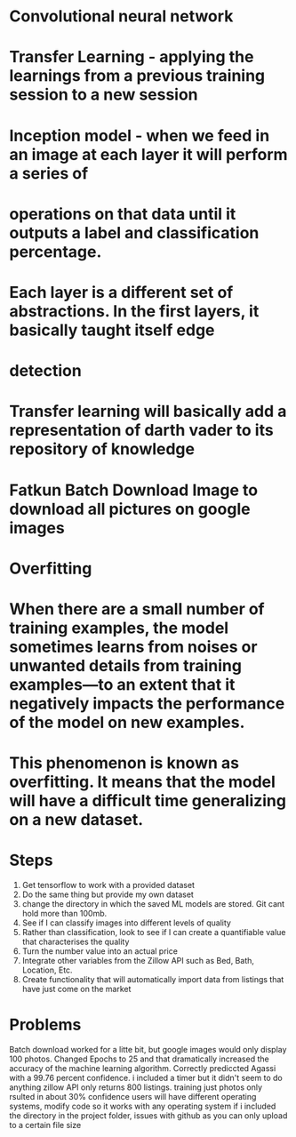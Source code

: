 # Convolutional neural network
# Transfer Learning - applying the learnings from a previous training session to a new session
# Inception model - when we feed in an image at each layer it will perform a series of 
# operations on that data until it outputs a label and classification percentage. 
# Each layer is a different set of abstractions. In the first layers, it basically taught itself edge 
 # detection
 # Transfer learning will basically add a representation of darth vader to its repository of knowledge
 

 # Fatkun Batch Download Image to download all pictures on google images    


# Overfitting
# When there are a small number of training examples, the model sometimes learns from noises or unwanted details from training examples—to an extent that it negatively impacts the performance of the model on new examples. 
# This phenomenon is known as overfitting. It means that the model will have a difficult time generalizing on a new dataset.



# Steps

1. Get tensorflow to work with a provided dataset
2. Do the same thing but provide my own dataset
3. change the directory in which the saved ML models are stored. Git cant hold more than 100mb. 
4. See if I can classify images into different levels of quality
5. Rather than classification, look to see if I can create a quantifiable value that characterises the quality
6. Turn the number value into an actual price
7. Integrate other variables from the Zillow API such as Bed, Bath, Location, Etc. 
8. Create functionality that will automatically import data from listings that have just come on the market

# Problems

Batch download worked for a litte bit, but google images would only display 100 photos. 
Changed Epochs to 25 and that dramatically increased the accuracy of the machine learning algorithm.
Correctly prediccted Agassi with a 99.76 percent confidence.
i included a timer but it didn't seem to do anything
zillow API only returns 800 listings. 
training just photos only rsulted in about 30% confidence
users will have different operating systems, modify code so it works with any operating system
if i included the directory in the project folder, issues with github as you can only upload to a certain file size
